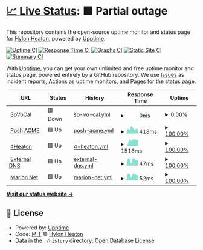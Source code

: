 # [📈 Live Status](https://upptime.priv8.network): <!--live status--> **🟧 Partial outage**

This repository contains the open-source uptime monitor and status page for [Hylon Heaton](https://4heaton.com), powered by [Upptime](https://github.com/upptime/upptime).

[![Uptime CI](https://github.com/4heaton/priv8-upptime/workflows/Uptime%20CI/badge.svg)](https://github.com/4heaton/priv8-upptime/actions?query=workflow%3A%22Uptime+CI%22)
[![Response Time CI](https://github.com/4heaton/priv8-upptime/workflows/Response%20Time%20CI/badge.svg)](https://github.com/4heaton/priv8-upptime/actions?query=workflow%3A%22Response+Time+CI%22)
[![Graphs CI](https://github.com/4heaton/priv8-upptime/workflows/Graphs%20CI/badge.svg)](https://github.com/4heaton/priv8-upptime/actions?query=workflow%3A%22Graphs+CI%22)
[![Static Site CI](https://github.com/4heaton/priv8-upptime/workflows/Static%20Site%20CI/badge.svg)](https://github.com/4heaton/priv8-upptime/actions?query=workflow%3A%22Static+Site+CI%22)
[![Summary CI](https://github.com/4heaton/priv8-upptime/workflows/Summary%20CI/badge.svg)](https://github.com/4heaton/priv8-upptime/actions?query=workflow%3A%22Summary+CI%22)

With [Upptime](https://upptime.js.org), you can get your own unlimited and free uptime monitor and status page, powered entirely by a GitHub repository. We use [Issues](https://github.com/4heaton/priv8-upptime/issues) as incident reports, [Actions](https://github.com/4heaton/priv8-upptime/actions) as uptime monitors, and [Pages](https://upptime.priv8.network) for the status page.

<!--start: status pages-->
<!-- This summary is generated by Upptime (https://github.com/upptime/upptime) -->
<!-- Do not edit this manually, your changes will be overwritten -->
<!-- prettier-ignore -->
| URL | Status | History | Response Time | Uptime |
| --- | ------ | ------- | ------------- | ------ |
| <img alt="" src="https://icons.duckduckgo.com/ip3/sovocal.org.ico" height="13"> [SoVoCal](https://sovocal.org) | 🟥 Down | [so-vo-cal.yml](https://github.com/4heaton/priv8-upptime/commits/HEAD/history/so-vo-cal.yml) | <details><summary><img alt="Response time graph" src="./graphs/so-vo-cal/response-time-week.png" height="20"> 0ms</summary><br><a href="https://upptime.priv8.network/history/so-vo-cal"><img alt="Response time 338" src="https://img.shields.io/endpoint?url=https%3A%2F%2Fraw.githubusercontent.com%2F4heaton%2Fpriv8-upptime%2FHEAD%2Fapi%2Fso-vo-cal%2Fresponse-time.json"></a><br><a href="https://upptime.priv8.network/history/so-vo-cal"><img alt="24-hour response time 0" src="https://img.shields.io/endpoint?url=https%3A%2F%2Fraw.githubusercontent.com%2F4heaton%2Fpriv8-upptime%2FHEAD%2Fapi%2Fso-vo-cal%2Fresponse-time-day.json"></a><br><a href="https://upptime.priv8.network/history/so-vo-cal"><img alt="7-day response time 0" src="https://img.shields.io/endpoint?url=https%3A%2F%2Fraw.githubusercontent.com%2F4heaton%2Fpriv8-upptime%2FHEAD%2Fapi%2Fso-vo-cal%2Fresponse-time-week.json"></a><br><a href="https://upptime.priv8.network/history/so-vo-cal"><img alt="30-day response time 0" src="https://img.shields.io/endpoint?url=https%3A%2F%2Fraw.githubusercontent.com%2F4heaton%2Fpriv8-upptime%2FHEAD%2Fapi%2Fso-vo-cal%2Fresponse-time-month.json"></a><br><a href="https://upptime.priv8.network/history/so-vo-cal"><img alt="1-year response time 343" src="https://img.shields.io/endpoint?url=https%3A%2F%2Fraw.githubusercontent.com%2F4heaton%2Fpriv8-upptime%2FHEAD%2Fapi%2Fso-vo-cal%2Fresponse-time-year.json"></a></details> | <details><summary><a href="https://upptime.priv8.network/history/so-vo-cal">0.00%</a></summary><a href="https://upptime.priv8.network/history/so-vo-cal"><img alt="All-time uptime 17.83%" src="https://img.shields.io/endpoint?url=https%3A%2F%2Fraw.githubusercontent.com%2F4heaton%2Fpriv8-upptime%2FHEAD%2Fapi%2Fso-vo-cal%2Fuptime.json"></a><br><a href="https://upptime.priv8.network/history/so-vo-cal"><img alt="24-hour uptime 0.00%" src="https://img.shields.io/endpoint?url=https%3A%2F%2Fraw.githubusercontent.com%2F4heaton%2Fpriv8-upptime%2FHEAD%2Fapi%2Fso-vo-cal%2Fuptime-day.json"></a><br><a href="https://upptime.priv8.network/history/so-vo-cal"><img alt="7-day uptime 0.00%" src="https://img.shields.io/endpoint?url=https%3A%2F%2Fraw.githubusercontent.com%2F4heaton%2Fpriv8-upptime%2FHEAD%2Fapi%2Fso-vo-cal%2Fuptime-week.json"></a><br><a href="https://upptime.priv8.network/history/so-vo-cal"><img alt="30-day uptime 0.00%" src="https://img.shields.io/endpoint?url=https%3A%2F%2Fraw.githubusercontent.com%2F4heaton%2Fpriv8-upptime%2FHEAD%2Fapi%2Fso-vo-cal%2Fuptime-month.json"></a><br><a href="https://upptime.priv8.network/history/so-vo-cal"><img alt="1-year uptime 1.28%" src="https://img.shields.io/endpoint?url=https%3A%2F%2Fraw.githubusercontent.com%2F4heaton%2Fpriv8-upptime%2FHEAD%2Fapi%2Fso-vo-cal%2Fuptime-year.json"></a></details>
| <img alt="" src="https://icons.duckduckgo.com/ip3/poshac.me.ico" height="13"> [Posh ACME](https://poshac.me) | 🟩 Up | [posh-acme.yml](https://github.com/4heaton/priv8-upptime/commits/HEAD/history/posh-acme.yml) | <details><summary><img alt="Response time graph" src="./graphs/posh-acme/response-time-week.png" height="20"> 418ms</summary><br><a href="https://upptime.priv8.network/history/posh-acme"><img alt="Response time 371" src="https://img.shields.io/endpoint?url=https%3A%2F%2Fraw.githubusercontent.com%2F4heaton%2Fpriv8-upptime%2FHEAD%2Fapi%2Fposh-acme%2Fresponse-time.json"></a><br><a href="https://upptime.priv8.network/history/posh-acme"><img alt="24-hour response time 218" src="https://img.shields.io/endpoint?url=https%3A%2F%2Fraw.githubusercontent.com%2F4heaton%2Fpriv8-upptime%2FHEAD%2Fapi%2Fposh-acme%2Fresponse-time-day.json"></a><br><a href="https://upptime.priv8.network/history/posh-acme"><img alt="7-day response time 418" src="https://img.shields.io/endpoint?url=https%3A%2F%2Fraw.githubusercontent.com%2F4heaton%2Fpriv8-upptime%2FHEAD%2Fapi%2Fposh-acme%2Fresponse-time-week.json"></a><br><a href="https://upptime.priv8.network/history/posh-acme"><img alt="30-day response time 537" src="https://img.shields.io/endpoint?url=https%3A%2F%2Fraw.githubusercontent.com%2F4heaton%2Fpriv8-upptime%2FHEAD%2Fapi%2Fposh-acme%2Fresponse-time-month.json"></a><br><a href="https://upptime.priv8.network/history/posh-acme"><img alt="1-year response time 377" src="https://img.shields.io/endpoint?url=https%3A%2F%2Fraw.githubusercontent.com%2F4heaton%2Fpriv8-upptime%2FHEAD%2Fapi%2Fposh-acme%2Fresponse-time-year.json"></a></details> | <details><summary><a href="https://upptime.priv8.network/history/posh-acme">100.00%</a></summary><a href="https://upptime.priv8.network/history/posh-acme"><img alt="All-time uptime 99.92%" src="https://img.shields.io/endpoint?url=https%3A%2F%2Fraw.githubusercontent.com%2F4heaton%2Fpriv8-upptime%2FHEAD%2Fapi%2Fposh-acme%2Fuptime.json"></a><br><a href="https://upptime.priv8.network/history/posh-acme"><img alt="24-hour uptime 100.00%" src="https://img.shields.io/endpoint?url=https%3A%2F%2Fraw.githubusercontent.com%2F4heaton%2Fpriv8-upptime%2FHEAD%2Fapi%2Fposh-acme%2Fuptime-day.json"></a><br><a href="https://upptime.priv8.network/history/posh-acme"><img alt="7-day uptime 100.00%" src="https://img.shields.io/endpoint?url=https%3A%2F%2Fraw.githubusercontent.com%2F4heaton%2Fpriv8-upptime%2FHEAD%2Fapi%2Fposh-acme%2Fuptime-week.json"></a><br><a href="https://upptime.priv8.network/history/posh-acme"><img alt="30-day uptime 100.00%" src="https://img.shields.io/endpoint?url=https%3A%2F%2Fraw.githubusercontent.com%2F4heaton%2Fpriv8-upptime%2FHEAD%2Fapi%2Fposh-acme%2Fuptime-month.json"></a><br><a href="https://upptime.priv8.network/history/posh-acme"><img alt="1-year uptime 100.00%" src="https://img.shields.io/endpoint?url=https%3A%2F%2Fraw.githubusercontent.com%2F4heaton%2Fpriv8-upptime%2FHEAD%2Fapi%2Fposh-acme%2Fuptime-year.json"></a></details>
| <img alt="" src="https://icons.duckduckgo.com/ip3/4heaton.com.ico" height="13"> [4Heaton](https://4heaton.com) | 🟩 Up | [4-heaton.yml](https://github.com/4heaton/priv8-upptime/commits/HEAD/history/4-heaton.yml) | <details><summary><img alt="Response time graph" src="./graphs/4-heaton/response-time-week.png" height="20"> 1516ms</summary><br><a href="https://upptime.priv8.network/history/4-heaton"><img alt="Response time 728" src="https://img.shields.io/endpoint?url=https%3A%2F%2Fraw.githubusercontent.com%2F4heaton%2Fpriv8-upptime%2FHEAD%2Fapi%2F4-heaton%2Fresponse-time.json"></a><br><a href="https://upptime.priv8.network/history/4-heaton"><img alt="24-hour response time 1336" src="https://img.shields.io/endpoint?url=https%3A%2F%2Fraw.githubusercontent.com%2F4heaton%2Fpriv8-upptime%2FHEAD%2Fapi%2F4-heaton%2Fresponse-time-day.json"></a><br><a href="https://upptime.priv8.network/history/4-heaton"><img alt="7-day response time 1516" src="https://img.shields.io/endpoint?url=https%3A%2F%2Fraw.githubusercontent.com%2F4heaton%2Fpriv8-upptime%2FHEAD%2Fapi%2F4-heaton%2Fresponse-time-week.json"></a><br><a href="https://upptime.priv8.network/history/4-heaton"><img alt="30-day response time 1370" src="https://img.shields.io/endpoint?url=https%3A%2F%2Fraw.githubusercontent.com%2F4heaton%2Fpriv8-upptime%2FHEAD%2Fapi%2F4-heaton%2Fresponse-time-month.json"></a><br><a href="https://upptime.priv8.network/history/4-heaton"><img alt="1-year response time 888" src="https://img.shields.io/endpoint?url=https%3A%2F%2Fraw.githubusercontent.com%2F4heaton%2Fpriv8-upptime%2FHEAD%2Fapi%2F4-heaton%2Fresponse-time-year.json"></a></details> | <details><summary><a href="https://upptime.priv8.network/history/4-heaton">100.00%</a></summary><a href="https://upptime.priv8.network/history/4-heaton"><img alt="All-time uptime 45.20%" src="https://img.shields.io/endpoint?url=https%3A%2F%2Fraw.githubusercontent.com%2F4heaton%2Fpriv8-upptime%2FHEAD%2Fapi%2F4-heaton%2Fuptime.json"></a><br><a href="https://upptime.priv8.network/history/4-heaton"><img alt="24-hour uptime 100.00%" src="https://img.shields.io/endpoint?url=https%3A%2F%2Fraw.githubusercontent.com%2F4heaton%2Fpriv8-upptime%2FHEAD%2Fapi%2F4-heaton%2Fuptime-day.json"></a><br><a href="https://upptime.priv8.network/history/4-heaton"><img alt="7-day uptime 100.00%" src="https://img.shields.io/endpoint?url=https%3A%2F%2Fraw.githubusercontent.com%2F4heaton%2Fpriv8-upptime%2FHEAD%2Fapi%2F4-heaton%2Fuptime-week.json"></a><br><a href="https://upptime.priv8.network/history/4-heaton"><img alt="30-day uptime 99.94%" src="https://img.shields.io/endpoint?url=https%3A%2F%2Fraw.githubusercontent.com%2F4heaton%2Fpriv8-upptime%2FHEAD%2Fapi%2F4-heaton%2Fuptime-month.json"></a><br><a href="https://upptime.priv8.network/history/4-heaton"><img alt="1-year uptime 56.09%" src="https://img.shields.io/endpoint?url=https%3A%2F%2Fraw.githubusercontent.com%2F4heaton%2Fpriv8-upptime%2FHEAD%2Fapi%2F4-heaton%2Fuptime-year.json"></a></details>
| <img alt="" src="https://icons.duckduckgo.com/ip3/null.ico" height="13"> [External DNS](47.180.88.43) | 🟩 Up | [external-dns.yml](https://github.com/4heaton/priv8-upptime/commits/HEAD/history/external-dns.yml) | <details><summary><img alt="Response time graph" src="./graphs/external-dns/response-time-week.png" height="20"> 47ms</summary><br><a href="https://upptime.priv8.network/history/external-dns"><img alt="Response time 45" src="https://img.shields.io/endpoint?url=https%3A%2F%2Fraw.githubusercontent.com%2F4heaton%2Fpriv8-upptime%2FHEAD%2Fapi%2Fexternal-dns%2Fresponse-time.json"></a><br><a href="https://upptime.priv8.network/history/external-dns"><img alt="24-hour response time 12" src="https://img.shields.io/endpoint?url=https%3A%2F%2Fraw.githubusercontent.com%2F4heaton%2Fpriv8-upptime%2FHEAD%2Fapi%2Fexternal-dns%2Fresponse-time-day.json"></a><br><a href="https://upptime.priv8.network/history/external-dns"><img alt="7-day response time 47" src="https://img.shields.io/endpoint?url=https%3A%2F%2Fraw.githubusercontent.com%2F4heaton%2Fpriv8-upptime%2FHEAD%2Fapi%2Fexternal-dns%2Fresponse-time-week.json"></a><br><a href="https://upptime.priv8.network/history/external-dns"><img alt="30-day response time 46" src="https://img.shields.io/endpoint?url=https%3A%2F%2Fraw.githubusercontent.com%2F4heaton%2Fpriv8-upptime%2FHEAD%2Fapi%2Fexternal-dns%2Fresponse-time-month.json"></a><br><a href="https://upptime.priv8.network/history/external-dns"><img alt="1-year response time 44" src="https://img.shields.io/endpoint?url=https%3A%2F%2Fraw.githubusercontent.com%2F4heaton%2Fpriv8-upptime%2FHEAD%2Fapi%2Fexternal-dns%2Fresponse-time-year.json"></a></details> | <details><summary><a href="https://upptime.priv8.network/history/external-dns">100.00%</a></summary><a href="https://upptime.priv8.network/history/external-dns"><img alt="All-time uptime 99.64%" src="https://img.shields.io/endpoint?url=https%3A%2F%2Fraw.githubusercontent.com%2F4heaton%2Fpriv8-upptime%2FHEAD%2Fapi%2Fexternal-dns%2Fuptime.json"></a><br><a href="https://upptime.priv8.network/history/external-dns"><img alt="24-hour uptime 100.00%" src="https://img.shields.io/endpoint?url=https%3A%2F%2Fraw.githubusercontent.com%2F4heaton%2Fpriv8-upptime%2FHEAD%2Fapi%2Fexternal-dns%2Fuptime-day.json"></a><br><a href="https://upptime.priv8.network/history/external-dns"><img alt="7-day uptime 100.00%" src="https://img.shields.io/endpoint?url=https%3A%2F%2Fraw.githubusercontent.com%2F4heaton%2Fpriv8-upptime%2FHEAD%2Fapi%2Fexternal-dns%2Fuptime-week.json"></a><br><a href="https://upptime.priv8.network/history/external-dns"><img alt="30-day uptime 100.00%" src="https://img.shields.io/endpoint?url=https%3A%2F%2Fraw.githubusercontent.com%2F4heaton%2Fpriv8-upptime%2FHEAD%2Fapi%2Fexternal-dns%2Fuptime-month.json"></a><br><a href="https://upptime.priv8.network/history/external-dns"><img alt="1-year uptime 100.00%" src="https://img.shields.io/endpoint?url=https%3A%2F%2Fraw.githubusercontent.com%2F4heaton%2Fpriv8-upptime%2FHEAD%2Fapi%2Fexternal-dns%2Fuptime-year.json"></a></details>
| <img alt="" src="https://icons.duckduckgo.com/ip3/null.ico" height="13"> [Marion Net](border.mrn.dvolve.net) | 🟩 Up | [marion-net.yml](https://github.com/4heaton/priv8-upptime/commits/HEAD/history/marion-net.yml) | <details><summary><img alt="Response time graph" src="./graphs/marion-net/response-time-week.png" height="20"> 52ms</summary><br><a href="https://upptime.priv8.network/history/marion-net"><img alt="Response time 55" src="https://img.shields.io/endpoint?url=https%3A%2F%2Fraw.githubusercontent.com%2F4heaton%2Fpriv8-upptime%2FHEAD%2Fapi%2Fmarion-net%2Fresponse-time.json"></a><br><a href="https://upptime.priv8.network/history/marion-net"><img alt="24-hour response time 21" src="https://img.shields.io/endpoint?url=https%3A%2F%2Fraw.githubusercontent.com%2F4heaton%2Fpriv8-upptime%2FHEAD%2Fapi%2Fmarion-net%2Fresponse-time-day.json"></a><br><a href="https://upptime.priv8.network/history/marion-net"><img alt="7-day response time 52" src="https://img.shields.io/endpoint?url=https%3A%2F%2Fraw.githubusercontent.com%2F4heaton%2Fpriv8-upptime%2FHEAD%2Fapi%2Fmarion-net%2Fresponse-time-week.json"></a><br><a href="https://upptime.priv8.network/history/marion-net"><img alt="30-day response time 52" src="https://img.shields.io/endpoint?url=https%3A%2F%2Fraw.githubusercontent.com%2F4heaton%2Fpriv8-upptime%2FHEAD%2Fapi%2Fmarion-net%2Fresponse-time-month.json"></a><br><a href="https://upptime.priv8.network/history/marion-net"><img alt="1-year response time 54" src="https://img.shields.io/endpoint?url=https%3A%2F%2Fraw.githubusercontent.com%2F4heaton%2Fpriv8-upptime%2FHEAD%2Fapi%2Fmarion-net%2Fresponse-time-year.json"></a></details> | <details><summary><a href="https://upptime.priv8.network/history/marion-net">100.00%</a></summary><a href="https://upptime.priv8.network/history/marion-net"><img alt="All-time uptime 99.97%" src="https://img.shields.io/endpoint?url=https%3A%2F%2Fraw.githubusercontent.com%2F4heaton%2Fpriv8-upptime%2FHEAD%2Fapi%2Fmarion-net%2Fuptime.json"></a><br><a href="https://upptime.priv8.network/history/marion-net"><img alt="24-hour uptime 100.00%" src="https://img.shields.io/endpoint?url=https%3A%2F%2Fraw.githubusercontent.com%2F4heaton%2Fpriv8-upptime%2FHEAD%2Fapi%2Fmarion-net%2Fuptime-day.json"></a><br><a href="https://upptime.priv8.network/history/marion-net"><img alt="7-day uptime 100.00%" src="https://img.shields.io/endpoint?url=https%3A%2F%2Fraw.githubusercontent.com%2F4heaton%2Fpriv8-upptime%2FHEAD%2Fapi%2Fmarion-net%2Fuptime-week.json"></a><br><a href="https://upptime.priv8.network/history/marion-net"><img alt="30-day uptime 99.92%" src="https://img.shields.io/endpoint?url=https%3A%2F%2Fraw.githubusercontent.com%2F4heaton%2Fpriv8-upptime%2FHEAD%2Fapi%2Fmarion-net%2Fuptime-month.json"></a><br><a href="https://upptime.priv8.network/history/marion-net"><img alt="1-year uptime 99.95%" src="https://img.shields.io/endpoint?url=https%3A%2F%2Fraw.githubusercontent.com%2F4heaton%2Fpriv8-upptime%2FHEAD%2Fapi%2Fmarion-net%2Fuptime-year.json"></a></details>

<!--end: status pages-->

[**Visit our status website →**](https://upptime.priv8.network)

## 📄 License

- Powered by: [Upptime](https://github.com/upptime/upptime)
- Code: [MIT](./LICENSE) © [Hylon Heaton](https://4heaton.com)
- Data in the `./history` directory: [Open Database License](https://opendatacommons.org/licenses/odbl/1-0/)
